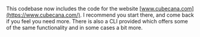 This codebase now includes the code for the website [www.cubecana.com](https://www.cubecana.com/). I recommend you start there, and come back if you feel you need more. There is also a CLI provided which offers some of the same functionality and in some cases a bit more.
